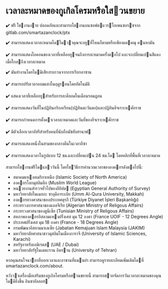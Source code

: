 ﻿# เวลาละหมาดของกูเกิลโครมหรือใสวนขยาย

✔️ ฟรี ใชงานงาย ปลอดภัยและสามารถใชงานบนซอฟตแวรโอเพนซอรซจาก gitlab.com/smartazanclock/ptx

✔️ สามารถแสดงเวลาละหมาดไดไมวาคุณจะอยูที่ไหนก็ตามหรือเพียงแคคณุ คนหามัน

✔️ สามารถแสดงไอคอนของเวลาที่เหลืออยูจนถึงการละหมาดครั้งตอไป และจะเปลี่ยนเปนสีแดงเมื่อใกลถึงเวลาละหมาด

✔️ มันทำงานโดยไมมีเสียงรบกวนจากการเรียกอาซาน

✔️ สามารถปรับเวลาออมแสงในฤดูรอนโดยอัตโนมัติ

✔️ แสดงเวลาที่เหลืออยูสำหรับการละศีลอดในเดือนรอมฎอน

✔️ สามารถแสดงวันที่ในปฏิทินกริกอเรียน(ปฏิทินตะวันตก)และปฏิทินฮิจเราะหศักราช

✔️ สามารถกำหนดการตั้งคาเวลาละหมาดและวันที่ของฮิจเราะหศักราช

✔️ มีตัวเลือกเวลาอัสรีสำหรับคนที่นับถือมัซฮับฮานาฟ

✔️ สามารถแสดงหนึ่งในสามของกลางคืนในเวลาอีซา

✔️ สามารถแสดงเวลาในรูปแบบ 12 ชม.และเปลี่ยนเปน 24 ชม.ได โดยคลิกที่พื้นที่เวลาละหมาด


สามารถใชงานฟรีไดแลววันนี้ โดยใชวิธีการคำนวณเวลาขององคกรดังตอไปนี้:

- สมาคมแหงอเมริกาเหนือ (Islamic Society of North America)
- องคกรโลกมุสลิมลีก (Muslim World League)
- หนวยงานสำรวจทั่วไปของอียิปต (Egyptian General Authority of Survey)
- มหาวิทยาลัยในเมกกะ ซาอุดีอาระเบีย (Umm Al-Qura University, Makkah)
- องคกรทางศาสนาของประเทศตุรกี (Türkiye Diyanet İşleri Başkanlığı)
- กระทรวงการศาสนาของแอลจีเรีย (Algerian Ministry of Religous Affairs)
- กระทรวงศาสนาของตูนีเซีย (Tunisian Ministry of Religous Affairs) 
- สหภาพองคกรอิสลามแหงฝรั่งเศส มุม 12 องศา (France UOIF - 12 Degrees Angle)
- ประเทศฝรั่งเศส มุม 18 องศา (France - 18 Degrees Angle)
- กรมพัฒนาอิสลามมาเลเซีย (Jabatan Kemajuan Islam Malaysia (JAKIM)
- มหาวิทยาลัยศาสนาชาวมุสลิมในเมืองการาจี (University of Islamic Sciences, Karachi)
- สหรัฐอาหรับเอมิเรตส (UAE / Dubai)
- มหาวิทยาลัยรัฐในเตหะราน อิหราน (University of Tehran)

หากคุณสนใจนาิกาที่บอกเวลาและอาซานที่แมนยำ สามารถดูรายละเอียดเพิ่มเติมไดที่ smartazanclock.com/about.

หวังวาเครื่องมือเสริมของกูเกิลโครมหรือสวนขยายนี้ สามารถชวยจัดการวันเวลาละหมาดของคุณไดดียิ่งขึ้น อินชาอัลลอฮ 
